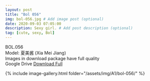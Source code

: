 ```yaml
---
layout: post
title: "Bol 056"
img: bol-056.jpg # Add image post (optional)
date: 2020-09-03 07:05:00
description: Sexy girl. # Add post description (optional)
tag: [cute, sexy, Bol]
---
```

BOL.056  
Model: 夏美酱 (Xia Mei Jiang)                                                       
Images in download package have full quality                    
Google Drive [Download Full](http://gestyy.com/eeosH6)

{% include image-gallery.html folder="/assets/img/A1/bol-056/" %}
